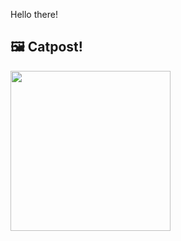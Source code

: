 Hello there!



## 🖼️ Catpost!

<sub>
    <img src="https://cdn2.thecatapi.com/images/9DduryW4F.jpg" height="256">
</sub>

